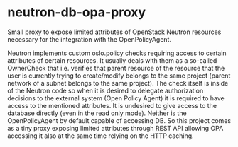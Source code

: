 # neutron-db-opa-proxy

Small proxy to expose limited attributes of OpenStack Neutron resources
necessary for the integration with the OpenPolicyAgent.

Neutron implements custom oslo.policy checks requiring access to certain
attributes of certain resources. It usually deals with them as a so-called
OwnerCheck that i.e. verifies that parent resource of the resource that the
user is currently trying to create/modify belongs to the same project (parent
network of a subnet belongs to the same project). The check itself is inside of
the Neutron code so when it is desired to delegate authorization decisions to
the external system (Open Policy Agent) it is required to have access to the
mentioned attributes. It is undesired to give access to the database directly
(even in the read only mode). Neither is the OpenPolicyAgent by default capable
of accessing DB. So this project comes as a tiny proxy exposing limited
attributes through REST API allowing OPA accessing it also at the same time
relying on the HTTP caching.
